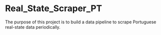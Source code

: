 # Real_State_Scraper_PT
The purpose of this project is to build a data pipeline to scrape Portuguese real-state data periodically.

